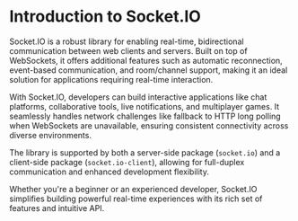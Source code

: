 # Introduction to Socket.IO

Socket.IO is a robust library for enabling real-time, bidirectional communication between web clients and servers. Built on top of WebSockets, it offers additional features such as automatic reconnection, event-based communication, and room/channel support, making it an ideal solution for applications requiring real-time interaction.

With Socket.IO, developers can build interactive applications like chat platforms, collaborative tools, live notifications, and multiplayer games. It seamlessly handles network challenges like fallback to HTTP long polling when WebSockets are unavailable, ensuring consistent connectivity across diverse environments.

The library is supported by both a server-side package (`socket.io`) and a client-side package (`socket.io-client`), allowing for full-duplex communication and enhanced development flexibility.

Whether you're a beginner or an experienced developer, Socket.IO simplifies building powerful real-time experiences with its rich set of features and intuitive API.
